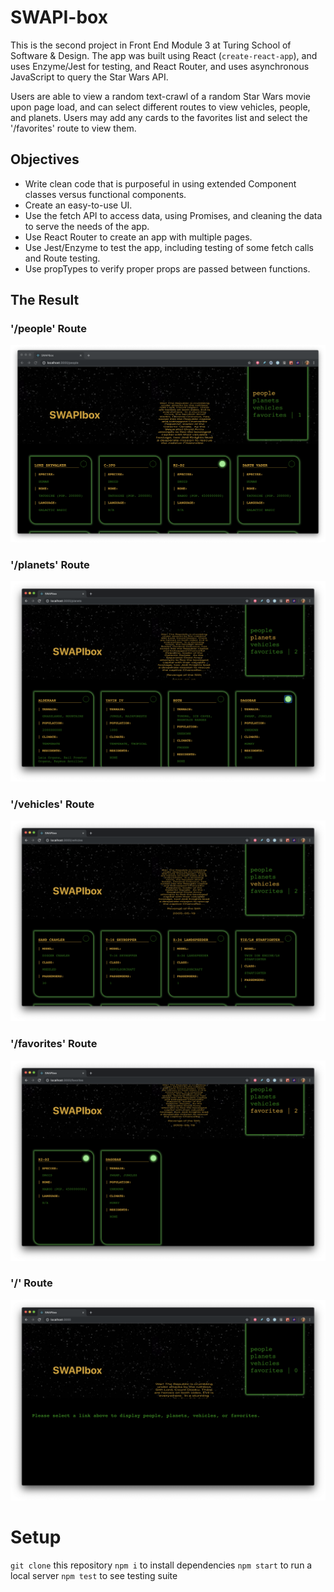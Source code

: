 # SWAPI-box

This is the second project in Front End Module 3 at Turing School of Software & Design. The app was built using React (`create-react-app`), and uses Enzyme/Jest for testing, and React Router, and uses asynchronous JavaScript to query the Star Wars API. 

Users are able to view a random text-crawl of a random Star Wars movie upon page load, and can select different routes to view vehicles, people, and planets. Users may add any cards to the favorites list and select the '/favorites' route to view them. 

## Objectives 

* Write clean code that is purposeful in using extended Component classes versus functional components. 
* Create an easy-to-use UI. 
* Use the fetch API to access data, using Promises, and cleaning the data to serve the needs of the app. 
* Use React Router to create an app with multiple pages.
* Use Jest/Enzyme to test the app, including testing of some fetch calls and Route testing. 
* Use propTypes to verify proper props are passed between functions. 

## The Result

### '/people' Route

![people route with people cards displayed](./people.png)

### '/planets' Route

![planets route with planets cards displayed](./planets.png)

### '/vehicles' Route

![vehicles route with vehicles cards displayed](./vehicles.png)

### '/favorites' Route

![favorites route with favorited cards displayed](./favorites.png)


### '/' Route

![home route with prompt to choose a route](./home.png)

# Setup

`git clone` this repository
`npm i` to install dependencies
`npm start` to run a local server 
`npm test` to see testing suite


